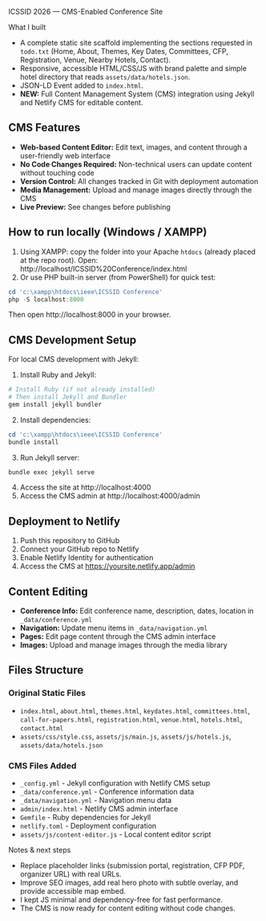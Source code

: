 ICSSID 2026 — CMS-Enabled Conference Site

What I built
- A complete static site scaffold implementing the sections requested in `todo.txt` (Home, About, Themes, Key Dates, Committees, CFP, Registration, Venue, Nearby Hotels, Contact).
- Responsive, accessible HTML/CSS/JS with brand palette and simple hotel directory that reads `assets/data/hotels.json`.
- JSON-LD Event added to `index.html`.
- **NEW:** Full Content Management System (CMS) integration using Jekyll and Netlify CMS for editable content.

## CMS Features
- **Web-based Content Editor:** Edit text, images, and content through a user-friendly web interface
- **No Code Changes Required:** Non-technical users can update content without touching code
- **Version Control:** All changes tracked in Git with deployment automation
- **Media Management:** Upload and manage images directly through the CMS
- **Live Preview:** See changes before publishing

## How to run locally (Windows / XAMPP)
1. Using XAMPP: copy the folder into your Apache `htdocs` (already placed at the repo root). Open: http://localhost/ICSSID%20Conference/index.html
2. Or use PHP built-in server (from PowerShell) for quick test:

```powershell
cd 'c:\xampp\htdocs\ieee\ICSSID Conference'
php -S localhost:8000
```

Then open http://localhost:8000 in your browser.

## CMS Development Setup
For local CMS development with Jekyll:

1. Install Ruby and Jekyll:
```powershell
# Install Ruby (if not already installed)
# Then install Jekyll and Bundler
gem install jekyll bundler
```

2. Install dependencies:
```powershell
cd 'c:\xampp\htdocs\ieee\ICSSID Conference'
bundle install
```

3. Run Jekyll server:
```powershell
bundle exec jekyll serve
```

4. Access the site at http://localhost:4000
5. Access the CMS admin at http://localhost:4000/admin

## Deployment to Netlify
1. Push this repository to GitHub
2. Connect your GitHub repo to Netlify
3. Enable Netlify Identity for authentication
4. Access the CMS at https://yoursite.netlify.app/admin

## Content Editing
- **Conference Info:** Edit conference name, description, dates, location in `_data/conference.yml`
- **Navigation:** Update menu items in `_data/navigation.yml`
- **Pages:** Edit page content through the CMS admin interface
- **Images:** Upload and manage images through the media library

## Files Structure
### Original Static Files
- `index.html`, `about.html`, `themes.html`, `keydates.html`, `committees.html`, `call-for-papers.html`, `registration.html`, `venue.html`, `hotels.html`, `contact.html`
- `assets/css/style.css`, `assets/js/main.js`, `assets/js/hotels.js`, `assets/data/hotels.json`

### CMS Files Added
- `_config.yml` - Jekyll configuration with Netlify CMS setup
- `_data/conference.yml` - Conference information data
- `_data/navigation.yml` - Navigation menu data
- `admin/index.html` - Netlify CMS admin interface
- `Gemfile` - Ruby dependencies for Jekyll
- `netlify.toml` - Deployment configuration
- `assets/js/content-editor.js` - Local content editor script

Notes & next steps
- Replace placeholder links (submission portal, registration, CFP PDF, organizer URL) with real URLs.
- Improve SEO images, add real hero photo with subtle overlay, and provide accessible map embed.
- I kept JS minimal and dependency-free for fast performance.
- The CMS is now ready for content editing without code changes.
